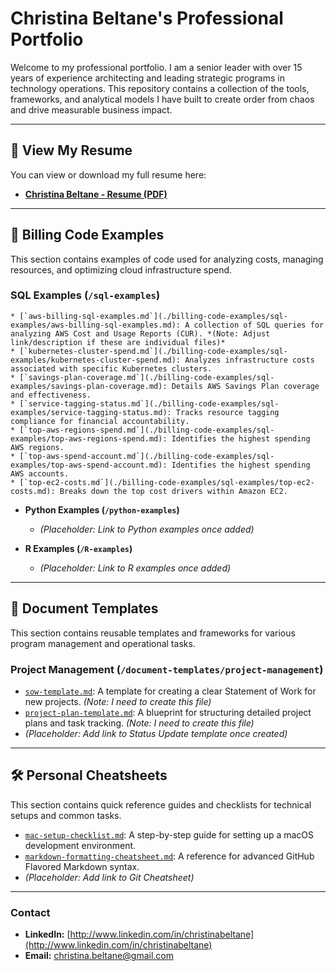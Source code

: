 # Christina Beltane's Professional Portfolio

Welcome to my professional portfolio. I am a senior leader with over 15 years of experience architecting and leading strategic programs in technology operations. This repository contains a collection of the tools, frameworks, and analytical models I have built to create order from chaos and drive measurable business impact.

---

## 📄 View My Resume

You can view or download my full resume here:

* **[Christina Beltane - Resume (PDF)](./CBeltane-TPM-Infrastructure-&-Cloud-FinOps.pdf)** 

---

## 📂 Billing Code Examples

This section contains examples of code used for analyzing costs, managing resources, and optimizing cloud infrastructure spend.

### **SQL Examples (`/sql-examples`)** 

    * [`aws-billing-sql-examples.md`](./billing-code-examples/sql-examples/aws-billing-sql-examples.md): A collection of SQL queries for analyzing AWS Cost and Usage Reports (CUR). *(Note: Adjust link/description if these are individual files)*
    * [`kubernetes-cluster-spend.md`](./billing-code-examples/sql-examples/kubernetes-cluster-spend.md): Analyzes infrastructure costs associated with specific Kubernetes clusters.
    * [`savings-plan-coverage.md`](./billing-code-examples/sql-examples/savings-plan-coverage.md): Details AWS Savings Plan coverage and effectiveness.
    * [`service-tagging-status.md`](./billing-code-examples/sql-examples/service-tagging-status.md): Tracks resource tagging compliance for financial accountability.
    * [`top-aws-regions-spend.md`](./billing-code-examples/sql-examples/top-aws-regions-spend.md): Identifies the highest spending AWS regions.
    * [`top-aws-spend-account.md`](./billing-code-examples/sql-examples/top-aws-spend-account.md): Identifies the highest spending AWS accounts.
    * [`top-ec2-costs.md`](./billing-code-examples/sql-examples/top-ec2-costs.md): Breaks down the top cost drivers within Amazon EC2.

* **Python Examples (`/python-examples`)**
    * *(Placeholder: Link to Python examples once added)*

* **R Examples (`/R-examples`)**
    * *(Placeholder: Link to R examples once added)*

---

## 📄 Document Templates

This section contains reusable templates and frameworks for various program management and operational tasks.

### **Project Management (`/document-templates/project-management`)**

* [`sow-template.md`](./document-templates/project-management/sow-template.md): A template for creating a clear Statement of Work for new projects. *(Note: I need to create this file)*
* [`project-plan-template.md`](./document-templates/project-management/project-plan-template.md): A blueprint for structuring detailed project plans and task tracking. *(Note: I need to create this file)*
* *(Placeholder: Add link to Status Update template once created)*

---

## 🛠️ Personal Cheatsheets

This section contains quick reference guides and checklists for technical setups and common tasks.

* [`mac-setup-checklist.md`](./personal-cheat-sheets/mac-setup-checklist.md): A step-by-step guide for setting up a macOS development environment.
* [`markdown-formatting-cheatsheet.md`](./personal-cheat-sheets/markdown-formatting-cheatsheet.md): A reference for advanced GitHub Flavored Markdown syntax.
* *(Placeholder: Add link to Git Cheatsheet)*

---

### **Contact**

* **LinkedIn:** [http://www.linkedin.com/in/christinabeltane](http://www.linkedin.com/in/christinabeltane)
* **Email:** christina.beltane@gmail.com
